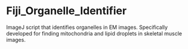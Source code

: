 # Fiji_Organelle_Identifier
ImageJ script that identifies organelles in EM images. Specifically developed for finding mitochondria and lipid droplets in skeletal muscle images.
